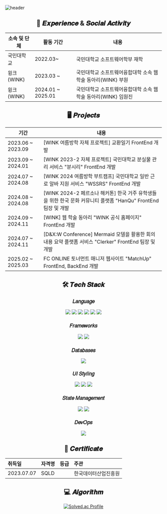 ![header](https://capsule-render.vercel.app/api?type=waving&color=91D4C2&height=220&section=header&text=ShinJinWook;&fontSize=60&&fontColor=ffffff)

<div align='center' style={{width: 394px }}>

## 📍 𝑬𝒙𝒑𝒆𝒓𝒊𝒆𝒏𝒄𝒆 & 𝑺𝒐𝒄𝒊𝒂𝒍 𝑨𝒄𝒕𝒊𝒗𝒊𝒕𝒚

| 소속 및 단체 | 활동 기간 | 내용 |
| --- | --- | --- |
| 국민대학교 | 2022.03~ | 국민대학교 소프트웨어학부 재학 |
| 윙크(WINK) | 2023.03 ~ | 국민대학교 소프트웨어융합대학 소속 웹 학술 동아리(WINK) 부원 |
| 윙크(WINK) | 2024.01 ~ 2025.01 | 국민대학교 소프트웨어융합대학 소속 웹 학술 동아리(WINK) 임원진 |
  
## 🖥 𝑷𝒓𝒐𝒋𝒆𝒄𝒕𝒔

| 기간 | 내용 |
| --- | --- |
| 2023.06 ~ 2023.09 | [WINK 여름방학 자체 프로젝트] 교환일기 FrontEnd 개발 |
| 2023.09 ~ 2024.01 | [WINK 2023-2 자체 프로젝트] 국민대학교 분실물 관리 서비스 "분시리" FrontEnd 개발 |
| 2024.07 ~ 2024.08 | [WINK 2024 여름방학 부트캠프] 국민대학교 일반 근로 알바 지원 서비스 "WSSRS" FrontEnd 개발 |
| 2024.08 ~ 2024.08 | [WINK 2024-2 페르소나 해커톤] 한국 거주 유학생들을 위한 한국 문화 커뮤니티 플랫폼 "HanQu" FrontEnd 팀장 및 개발 |
| 2024.09 ~ 2024.11 | [WINK] 웹 학술 동아리 "WINK 공식 홈페이지" FrontEnd 개발 |
| 2024.07 ~ 2024.11 | [D&X:W Conference] Mermaid 모델을 활용한 회의 내용 요약 플랫폼 서비스 "Clerker" FrontEnd 팀장 및 개발 |
| 2025.02 ~ 2025.03 | FC ONLINE 토너먼트 매니저 웹사이트 "MatchUp" FrontEnd, BackEnd 개발 |

## 🛠 𝑻𝒆𝒄𝒉 𝑺𝒕𝒂𝒄𝒌

### 𝐿𝑎𝑛𝑔𝑢𝑎𝑔𝑒
<div>
  <img src="https://img.shields.io/badge/html5-E34F26?style=for-the-badge&logo=html5&logoColor=white">
  <img src="https://img.shields.io/badge/Javascript-F7DF1E?style=for-the-badge&logo=javascript&logoColor=white">
  <img src="https://img.shields.io/badge/typescript-3178C6?style=for-the-badge&logo=typescript&logoColor=white">
  <img src="https://img.shields.io/badge/Python-3766AB?style=for-the-badge&logo=Python&logoColor=white"/>
  <img src="https://img.shields.io/badge/Java-007396?style=for-the-badge&logo=Java&logoColor=white"/>
  <img src="https://img.shields.io/badge/C++-00599C?style=for-the-badge&logo=C%2B%2B&logoColor=white"/>
</div>

### 𝐹𝑟𝑎𝑚𝑒𝑤𝑜𝑟𝑘𝑠
<div>
  <img src="https://img.shields.io/badge/React-40AEF0?style=for-the-badge&logo=react&logoColor=white"/>
  <img src="https://img.shields.io/badge/next.js-000000?style=for-the-badge&logo=next.js&logoColor=white">
</div>

### 𝐷𝑎𝑡𝑎𝑏𝑎𝑠𝑒𝑠
<div>
  <img src="https://img.shields.io/badge/Mysql-11B48A?style=for-the-badge&logo=MySql&logoColor=white"/>
</div>
  
### 𝑈𝐼 𝑆𝑡𝑦𝑙𝑖𝑛𝑔
<div>
  <img src="https://img.shields.io/badge/css3-1572B6?style=for-the-badge&logo=css3&logoColor=white">
  <img src="https://img.shields.io/badge/styledcomponents-DB7093?style=for-the-badge&logo=styledcomponents&logoColor=white">
  <img src="https://img.shields.io/badge/tailwindcss-06B6D4?style=for-the-badge&logo=tailwindcss&logoColor=white">
</div>

### 𝑆𝑡𝑎𝑡𝑒 𝑀𝑎𝑛𝑎𝑔𝑒𝑚𝑒𝑛𝑡
<div>
  <img src="https://img.shields.io/badge/recoil-3578E5?style=for-the-badge&logo=recoil&logoColor=white">
  <img src="https://img.shields.io/badge/zustand-orange?style=for-the-badge&logo=zustand&logoColor=white">
</div>

### 𝐷𝑒𝑣𝑂𝑝𝑠
<div>
  <img src="https://img.shields.io/badge/aws%20ec2-FF9900.svg?style=for-the-badge&logo=amazon-ec2&logoColor=white"/>
</div>

## 🪪 𝑪𝒆𝒓𝒕𝒊𝒇𝒊𝒄𝒂𝒕𝒆

  |취득일|자격명|등급|주관|
|:---|:---|:---|:---|
|2023.07.07|SQLD||한국데이터산업진흥원|

## 💻 𝑨𝒍𝒈𝒐𝒓𝒊𝒕𝒉𝒎
[![Solved.ac Profile](http://mazassumnida.wtf/api/v2/generate_badge?boj=jen454)](https://solved.ac/jen454/)

